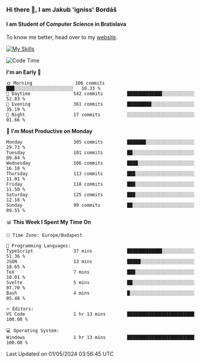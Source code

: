 ### Hi there 👋, I am Jakub 'igniss' Bordáš

#### I am Student of Computer Science in Bratislava
To know me better, head over to my [website](https://bordas.sk).

[![My Skills](https://skillicons.dev/icons?i=js,html,css,figma,svelte,java,kotlin,python,postgresql,typescript,nest,nodejs)](https://bordas.sk)


<!--START_SECTION:waka-->
![Code Time](http://img.shields.io/badge/Code%20Time-1%2C477%20hrs%2034%20mins-blue)

**I'm an Early 🐤** 

```text
🌞 Morning                106 commits         ███░░░░░░░░░░░░░░░░░░░░░░   10.33 % 
🌆 Daytime                542 commits         █████████████░░░░░░░░░░░░   52.83 % 
🌃 Evening                361 commits         █████████░░░░░░░░░░░░░░░░   35.19 % 
🌙 Night                  17 commits          ░░░░░░░░░░░░░░░░░░░░░░░░░   01.66 % 
```
📅 **I'm Most Productive on Monday** 

```text
Monday                   305 commits         ███████░░░░░░░░░░░░░░░░░░   29.73 % 
Tuesday                  101 commits         ██░░░░░░░░░░░░░░░░░░░░░░░   09.84 % 
Wednesday                166 commits         ████░░░░░░░░░░░░░░░░░░░░░   16.18 % 
Thursday                 113 commits         ███░░░░░░░░░░░░░░░░░░░░░░   11.01 % 
Friday                   118 commits         ███░░░░░░░░░░░░░░░░░░░░░░   11.50 % 
Saturday                 125 commits         ███░░░░░░░░░░░░░░░░░░░░░░   12.18 % 
Sunday                   98 commits          ██░░░░░░░░░░░░░░░░░░░░░░░   09.55 % 
```


📊 **This Week I Spent My Time On** 

```text
🕑︎ Time Zone: Europe/Budapest

💬 Programming Languages: 
TypeScript               37 mins             █████████████░░░░░░░░░░░░   51.36 % 
JSON                     13 mins             █████░░░░░░░░░░░░░░░░░░░░   18.65 % 
TeX                      7 mins              ███░░░░░░░░░░░░░░░░░░░░░░   10.01 % 
Svelte                   5 mins              ██░░░░░░░░░░░░░░░░░░░░░░░   07.70 % 
Bash                     4 mins              █░░░░░░░░░░░░░░░░░░░░░░░░   05.48 % 

🔥 Editors: 
VS Code                  1 hr 13 mins        █████████████████████████   100.00 % 

💻 Operating System: 
Windows                  1 hr 13 mins        █████████████████████████   100.00 % 
```


 Last Updated on 01/05/2024 03:56:45 UTC
<!--END_SECTION:waka-->

